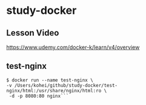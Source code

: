# study-docker
## Lesson Video
https://www.udemy.com/docker-k/learn/v4/overview

## test-nginx
```
$ docker run --name test-nginx \
-v /Users/kohei/github/study-docker/test-nginx/html:/usr/share/nginx/html:ro \
 -d -p 8080:80 nginx```
